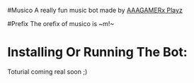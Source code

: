 #Musico
A really fun music bot made by [AAAGAMERx Playz](https://youtube.com/channel/UCalWfJoti4ZojDE9W7oqYNQ)

#Prefix
The orefix of musico is ~m!~
# Installing Or Running The Bot:
Toturial coming real soon ;)
